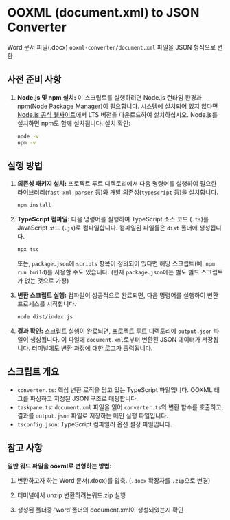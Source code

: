 # OOXML (document.xml) to JSON Converter

Word 문서 파일(.docx) `ooxml-converter/document.xml` 파일을 JSON 형식으로 변환

## 사전 준비 사항

1.  **Node.js 및 npm 설치:**
    이 스크립트를 실행하려면 Node.js 런타임 환경과 npm(Node Package Manager)이 필요합니다. 시스템에 설치되어 있지 않다면 [Node.js 공식 웹사이트](https://nodejs.org/)에서 LTS 버전을 다운로드하여 설치하십시오. Node.js를 설치하면 npm도 함께 설치됩니다.
    설치 확인:
    ```bash
    node -v
    npm -v
    ```

## 실행 방법

1.  **의존성 패키지 설치:**
    프로젝트 루트 디렉토리에서 다음 명령어를 실행하여 필요한 라이브러리(`fast-xml-parser` 등)와 개발 의존성(`typescript` 등)을 설치합니다.
    ```bash
    npm install
    ```

2.  **TypeScript 컴파일:**
    다음 명령어를 실행하여 TypeScript 소스 코드 (`.ts`)를 JavaScript 코드 (`.js`)로 컴파일합니다. 컴파일된 파일들은 `dist` 폴더에 생성됩니다.
    ```bash
    npx tsc
    ```
    또는, `package.json`에 `scripts` 항목이 정의되어 있다면 해당 스크립트(예: `npm run build`)를 사용할 수도 있습니다. (현재 `package.json`에는 별도 빌드 스크립트가 없는 것으로 가정)

3.  **변환 스크립트 실행:**
    컴파일이 성공적으로 완료되면, 다음 명령어를 실행하여 변환 프로세스를 시작합니다.
    ```bash
    node dist/index.js
    ```

4.  **결과 확인:**
    스크립트 실행이 완료되면, 프로젝트 루트 디렉토리에 `output.json` 파일이 생성됩니다. 이 파일에 `document.xml`로부터 변환된 JSON 데이터가 저장됩니다.
    터미널에도 변환 과정에 대한 로그가 출력됩니다.

## 스크립트 개요

*   `converter.ts`: 핵심 변환 로직을 담고 있는 TypeScript 파일입니다. OOXML 태그를 파싱하고 지정된 JSON 구조로 매핑합니다.
*   `taskpane.ts`: `document.xml` 파일을 읽어 `converter.ts`의 변환 함수를 호출하고, 결과를 `output.json` 파일로 저장하는 메인 실행 파일입니다.
*   `tsconfig.json`: TypeScript 컴파일러 옵션 설정 파일입니다.

## 참고 사항
**일반 워드 파일을 ooxml로 변형하는 방법:**
1. 변환하고자 하는 Word 문서(.docx)를 압축. (`.docx` 확장자를 `.zip`으로 변경)

2. 터미널에서 unzip 변환하려는워드.zip 실행

3. 생성된 폴더중 'word'폴더의 document.xml이 생성되었는지 확인



